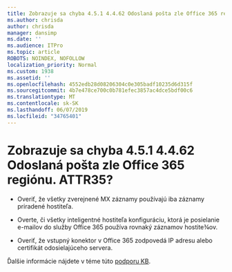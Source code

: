 ```yaml
---
title: Zobrazuje sa chyba 4.5.1 4.4.62 Odoslaná pošta zle Office 365 regiónu. ATTR35?
ms.author: chrisda
author: chrisda
manager: dansimp
ms.date: ''
ms.audience: ITPro
ms.topic: article
ROBOTS: NOINDEX, NOFOLLOW
localization_priority: Normal
ms.custom: 1938
ms.assetid: ''
ms.openlocfilehash: 4552edb28d08206304c0e305badf10235d6d315f
ms.sourcegitcommit: 4b7e478ce700c0b781efec3857ac4dce5bdf00c6
ms.translationtype: MT
ms.contentlocale: sk-SK
ms.lasthandoff: 06/07/2019
ms.locfileid: "34765401"
---
```

# <a name="are-you-seeing-error-451-4462-mail-sent-to-the-wrong-office-365-region-attr35"></a>Zobrazuje sa chyba 4.5.1 4.4.62 Odoslaná pošta zle Office 365 regiónu. ATTR35?

- Overiť, že všetky zverejnené MX záznamy používajú iba záznamy priradené hostiteľa.

- Overte, či všetky inteligentné hostiteľa konfiguráciu, ktorá je posielanie e-mailov do služby Office 365 používa rovnaký záznamov hostite¾ov.

- Overiť, že vstupný konektor v Office 365 zodpovedá IP adresu alebo certifikát odosielajúceho servera.

Ďalšie informácie nájdete v téme túto [podporu KB](https://support.microsoft.com/help/4057301/attr35-response-code-when-mail-is-sent-to-eop-exo).
